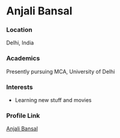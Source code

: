 # Anjali Bansal

### Location

Delhi, India

### Academics

Presently pursuing MCA, University of Delhi

### Interests

- Learning new stuff and movies

### Profile Link

[Anjali Bansal](https://github.com/bansalanjali2512)